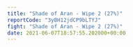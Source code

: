 ```yaml
---
title: "Shade of Aran - Wipe 2 (27%)"
reportCode: "3yBH12jdCP9bLTYJ"
fight: "Shade of Aran - Wipe 2 (27%)"
date: 2021-06-07T18:57:55.202000+00:00
---
```

